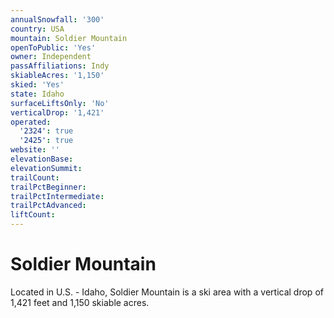 ```yaml
---
annualSnowfall: '300'
country: USA
mountain: Soldier Mountain
openToPublic: 'Yes'
owner: Independent
passAffiliations: Indy
skiableAcres: '1,150'
skied: 'Yes'
state: Idaho
surfaceLiftsOnly: 'No'
verticalDrop: '1,421'
operated:
  '2324': true
  '2425': true
website: ''
elevationBase:
elevationSummit:
trailCount:
trailPctBeginner:
trailPctIntermediate:
trailPctAdvanced:
liftCount:
---
```



# Soldier Mountain

Located in U.S. - Idaho, Soldier Mountain is a ski area with a vertical drop of 1,421 feet and 1,150 skiable acres.
